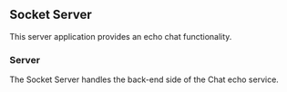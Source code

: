 ## Socket Server

This server application provides an echo chat functionality.

### Server

The Socket Server handles the back-end side of the Chat echo service.
